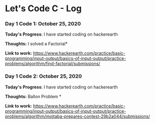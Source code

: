 # Let's Code C - Log



### Day 1  Code 1: October 25, 2020

**Today's Progress**: I have started coding on hackerearth

**Thoughts:** I solved a Factorial* 

**Link to work:** https://www.hackerearth.com/practice/basic-programming/input-output/basics-of-input-output/practice-problems/algorithm/find-factorial/submissions/


               
### Day 1  Code 2: October 25, 2020

**Today's Progress**: I have started coding on hackerearth

**Thoughts:** Ballon Problem * 

**Link to work:** https://www.hackerearth.com/practice/basic-programming/input-output/basics-of-input-output/practice-problems/algorithm/mojtaba-prepares-contest-29b2a044/submissions/
